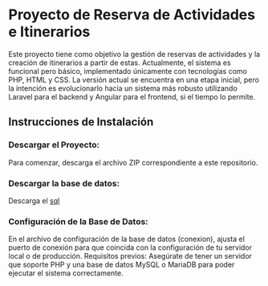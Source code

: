 


# Proyecto de Reserva de Actividades e Itinerarios
Este proyecto tiene como objetivo la gestión de reservas de actividades y la creación de itinerarios a partir de estas. Actualmente, el sistema es funcional pero básico, implementado únicamente con tecnologías como PHP, HTML y CSS. La versión actual se encuentra en una etapa inicial, pero la intención es evolucionarlo hacia un sistema más robusto utilizando Laravel para el backend y Angular para el frontend, si el tiempo lo permite.

## Instrucciones de Instalación
### Descargar el Proyecto:
Para comenzar, descarga el archivo ZIP correspondiente a este repositorio.
### Descargar la base de datos:
Descarga el [sql](Mmargar001/tfg_martin/edit/master)
### Configuración de la Base de Datos:
En el archivo de configuración de la base de datos (conexion), ajusta el puerto de conexión para que coincida con la configuración de tu servidor local o de producción.
Requisitos previos: Asegúrate de tener un servidor que soporte PHP y una base de datos MySQL o MariaDB para poder ejecutar el sistema correctamente.
